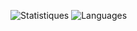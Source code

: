 ![Statistiques](https://github-readme-stats.vercel.app/api?username=Zaitooo&show_icons=true&theme=tokyonight)
![Languages](https://github-readme-stats.vercel.app/api/top-langs/?username=Zaitooo&layout=compact)


